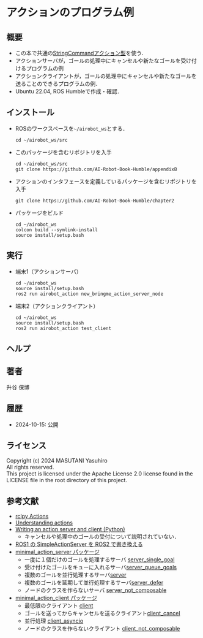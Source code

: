 # アクションのプログラム例

## 概要

- この本で共通の[StringCommandアクション型](https://github.com/AI-Robot-Book-Humble/chapter2/blob/main/airobot_interfaces/action/StringCommand.action)を使う．
- アクションサーバが，ゴールの処理中にキャンセルや新たなゴールを受け付けるプログラムの例
- アクションクライアントが，ゴールの処理中にキャンセルや新たなゴールを送ることのできるプログラムの例．
- Ubuntu 22.04, ROS Humbleで作成・確認．

## インストール

- ROSのワークスペースを`~/airobot_ws`とする．
  ```
  cd ~/airobot_ws/src
  ```

- このパッケージを含むリポジトリを入手
  ```
  cd ~/airobot_ws/src
  git clone https://github.com/AI-Robot-Book-Humble/appendixB
  ```

- アクションのインタフェースを定義しているパッケージを含むリポジトリを入手
  ```
  git clone https://github.com/AI-Robot-Book-Humble/chapter2
  ```

- パッケージをビルド
  ```
  cd ~/airobot_ws
  colcon build --symlink-install
  source install/setup.bash
  ```

## 実行

- 端末1（アクションサーバ）
  ```
  cd ~/airobot_ws
  source install/setup.bash
  ros2 run airobot_action new_bringme_action_server_node
  ```

- 端末2（アクションクライアント）
  ```
  cd ~/airobot_ws
  source install/setup.bash
  ros2 run airobot_action test_client
  ```

## ヘルプ

## 著者

升谷 保博

## 履歴

- 2024-10-15: 公開

## ライセンス

Copyright (c) 2024 MASUTANI Yasuhiro  
All rights reserved.  
This project is licensed under the Apache License 2.0 license found in the LICENSE file in the root directory of this project.

## 参考文献

- [rclpy Actions](https://docs.ros2.org/foxy/api/rclpy/api/actions.html)
- [Understanding actions](https://docs.ros.org/en/humble/Tutorials/Beginner-CLI-Tools/Understanding-ROS2-Actions/Understanding-ROS2-Actions.html)
- [Writing an action server and client (Python)](https://docs.ros.org/en/humble/Tutorials/Intermediate/Writing-an-Action-Server-Client/Py.html)
  - キャンセルや処理中のゴールの受付について説明されていない．
- [ROS1 の SimpleActionServer を ROS2 で書き換える](https://qiita.com/nasu_onigiri/items/783d7ee77556528e5a52)
- [minimal_action_server パッケージ](https://github.com/ros2/examples/tree/humble/rclpy/actions/minimal_action_server)
  - 一度に１個だけのゴールを処理するサーバ [server_single_goal](https://github.com/ros2/examples/blob/humble/rclpy/actions/minimal_action_server/examples_rclpy_minimal_action_server/server_single_goal.py)
  - 受け付けたゴールをキューに入れるサーバ[server_queue_goals](https://github.com/ros2/examples/blob/humble/rclpy/actions/minimal_action_server/examples_rclpy_minimal_action_server/server_queue_goals.py)
  - 複数のゴールを並行処理するサーバ[server](https://github.com/ros2/examples/blob/humble/rclpy/actions/minimal_action_server/examples_rclpy_minimal_action_server/server.py)
  - 複数のゴールを延期して並行処理するサーバ[server_defer](https://github.com/ros2/examples/blob/humble/rclpy/actions/minimal_action_server/examples_rclpy_minimal_action_server/server_defer.py)
  - ノードのクラスを作らないサーバ [server_not_composable](https://github.com/ros2/examples/blob/humble/rclpy/actions/minimal_action_server/examples_rclpy_minimal_action_server/server_not_composable.py)
- [minimal_action_client パッケージ](https://github.com/ros2/examples/tree/humble/rclpy/actions/minimal_action_client)
  - 最低限のクライアント [client](https://github.com/ros2/examples/blob/humble/rclpy/actions/minimal_action_client/examples_rclpy_minimal_action_client/client.py)
  - ゴールを送ってからキャンセルを送るクライアント[client_cancel](https://github.com/ros2/examples/blob/humble/rclpy/actions/minimal_action_client/examples_rclpy_minimal_action_client/client_cancel.py)
  - 並行処理 [client_asyncio](https://github.com/ros2/examples/blob/humble/rclpy/actions/minimal_action_client/examples_rclpy_minimal_action_client/client_asyncio.py)
  - ノードのクラスを作らないクライアント [client_not_composable](https://github.com/ros2/examples/blob/humble/rclpy/actions/minimal_action_client/examples_rclpy_minimal_action_client/client_not_composable.py)

